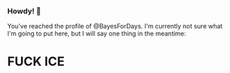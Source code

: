 ### Howdy! 👋

You've reached the profile of @BayesForDays. I'm currently not sure what I'm going to put here, but I will say one thing in the meantime:

# FUCK ICE

<!--
**BayesForDays/BayesForDays** is a ✨ _special_ ✨ repository because its `README.md` (this file) appears on your GitHub profile.

Here are some ideas to get you started:

- 🔭 I’m currently working on ...
- 🌱 I’m currently learning ...
- 👯 I’m looking to collaborate on ...
- 🤔 I’m looking for help with ...
- 💬 Ask me about ...
- 📫 How to reach me: ...
- 😄 Pronouns: ...
- ⚡ Fun fact: ...
-->
